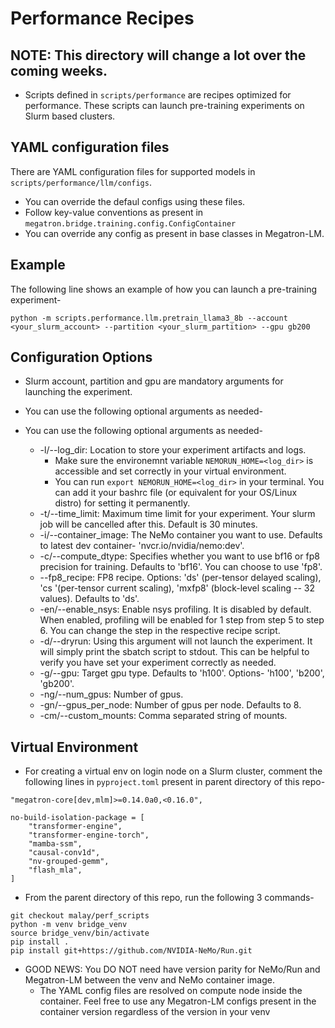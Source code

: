 # Performance Recipes

## NOTE: This directory will change a lot over the coming weeks.


- Scripts defined in `scripts/performance` are recipes optimized for performance. These scripts can launch pre-training experiments on Slurm based clusters.

## YAML configuration files

There are YAML configuration files for supported models in `scripts/performance/llm/configs`.
- You can override the defaul configs using these files. 
- Follow key-value conventions as present in `megatron.bridge.training.config.ConfigContainer`
- You can override any config as present in base classes in Megatron-LM.

## Example

The following line shows an example of how you can launch a pre-training experiment-

`python -m scripts.performance.llm.pretrain_llama3_8b --account <your_slurm_account> --partition <your_slurm_partition> --gpu gb200`

## Configuration Options

- Slurm account, partition and gpu are mandatory arguments for launching the experiment.
- You can use the following optional arguments as needed-

- You can use the following optional arguments as needed-
  - -l/--log_dir: Location to store your experiment artifacts and logs.
    - Make sure the environemnt variable `NEMORUN_HOME=<log_dir>` is accessible and set correctly in your virtual environment.
    - You can run `export NEMORUN_HOME=<log_dir>` in your terminal. You can add it your bashrc file (or equivalent for your OS/Linux distro) for setting it permanently.
  - -t/--time_limit: Maximum time limit for your experiment. Your slurm job will be cancelled after this. Default is 30 minutes.
  - -i/--container_image: The NeMo container you want to use. Defaults to latest dev container- 'nvcr.io/nvidia/nemo:dev'.
  - -c/--compute_dtype: Specifies whether you want to use bf16 or fp8 precision for training. Defaults to 'bf16'. You can choose to use 'fp8'.
  - --fp8_recipe: FP8 recipe. Options: 'ds' (per-tensor delayed scaling), 'cs '(per-tensor current scaling), 'mxfp8' (block-level scaling -- 32 values). Defaults to 'ds'.
  - -en/--enable_nsys: Enable nsys profiling. It is disabled by default. When enabled, profiling will be enabled for 1 step from step 5 to step 6. You can change the step in the respective recipe script.
  - -d/--dryrun: Using this argument will not launch the experiment. It will simply print the sbatch script to stdout. This can be helpful to verify you have set your experiment correctly as needed.
  - -g/--gpu: Target gpu type. Defaults to 'h100'. Options- 'h100', 'b200', 'gb200'.
  - -ng/--num_gpus: Number of gpus.
  - -gn/--gpus_per_node: Number of gpus per node. Defaults to 8.
  - -cm/--custom_mounts: Comma separated string of mounts.

## Virtual Environment

- For creating a virtual env on login node on a Slurm cluster, comment the following lines in `pyproject.toml` present in parent directory of this repo-

```
"megatron-core[dev,mlm]>=0.14.0a0,<0.16.0",
```

```
no-build-isolation-package = [
    "transformer-engine",
    "transformer-engine-torch",
    "mamba-ssm",
    "causal-conv1d",
    "nv-grouped-gemm",
    "flash_mla",
]
```

- From the parent directory of this repo, run the following 3 commands-

```
git checkout malay/perf_scripts
python -m venv bridge_venv
source bridge_venv/bin/activate
pip install .
pip install git+https://github.com/NVIDIA-NeMo/Run.git
```

- GOOD NEWS: You DO NOT need have version parity for NeMo/Run and Megatron-LM between the venv and NeMo container image. 
  - The YAML config files are resolved on compute node inside the container. Feel free to use any Megatron-LM configs present in the container version regardless of the version in your venv
